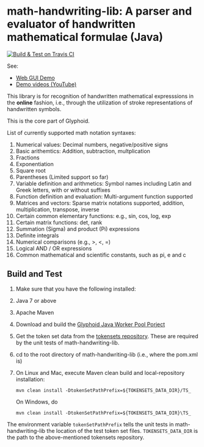 # math-handwriting-lib: A parser and evaluator of handwritten mathematical formulae (Java)

[![Build & Test on Travis CI](https://travis-ci.org/Glyphoid/math-handwriting-lib.svg?branch=master)](https://travis-ci.org/Glyphoid/math-handwriting-lib)

See:
* [Web GUI Demo](http://scai.io/glyphoid/)
* [Demo videos (YouTube)](https://www.youtube.com/watch?v=9LFmDcpyZ0w&list=PLcUSYoM0otQi4qCaO5uzluG8ww69kgepc)

This library is for recognition of handwritten mathematical expresssions in the **online** fashion, i.e., through the utilization of stroke representations of handwritten symbols. 

This is the core part of Glyphoid.

List of currently supported math notation syntaxes:

1. Numerical values: Decimal numbers, negative/positive signs
2. Basic arithemtics: Addition, subtraction, multplication
3. Fractions
4. Exponentiation
5. Square root
6. Parentheses (Limited support so far)
7. Variable definition and arithmetics: Symbol names including Latin and Greek letters, with or without suffixes
8. Function definition and evaluation: Multi-argument function supported
9. Matrices and vectors: Sparse matrix notations supported, addition, multiplication, transpose, inverse
10. Certain common elementary functions: e.g., sin, cos, log, exp
11. Certain matrix functions: det, rank
12. Summation (Sigma) and product (Pi) expressions
13. Definite integrals
14. Numerical comparisons (e.g., >, <, =) 
15. Logical AND / OR expressions
16. Common mathematical and scientific constants, such as pi, e and c

## Build and Test
1. Make sure that you have the following installed:
  1. Java 7 or above
  2. Apache Maven
2. Download and build the [Glyphoid Java Worker Pool Porject](https://github.com/Glyphoid/java-worker-pool)
3. Get the token set data from the [tokensets repository](https://github.com/Glyphoid/tokensets). These are required by the unit tests of math-handwriting-lib.
4. cd to the root directory of math-handwriting-lib (i.e., where the pom.xml is)
5. On Linux and Mac, execute Maven clean build and local-repository installation: 

    `mvn clean install -DtokenSetPathPrefix=${TOKENSETS_DATA_DIR}/TS_`

    On Windows, do

    `mvn clean install -DtokenSetPathPrefix=${TOKENSETS_DATA_DIR}\TS_`

The environment variable `tokenSetPathPrefix` tells the unit tests in math-handwriting-lib the location of the test token set files. `TOKENSETS_DATA_DIR` is the path to the above-mentioned tokensets repository.
